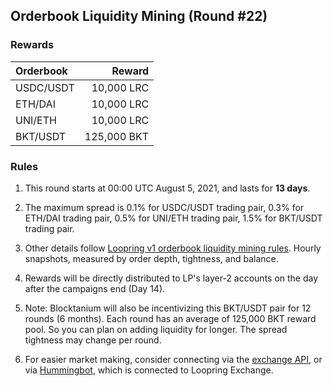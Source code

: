 ## Orderbook Liquidity Mining (Round #22)


### Rewards

| **Orderbook** | **Reward** |
| :--- | ---: |
| USDC/USDT | 10,000 LRC|
| ETH/DAI | 10,000 LRC|
| UNI/ETH | 10,000 LRC|
| BKT/USDT | 125,000 BKT|



### Rules

1) This round starts at 00:00 UTC August 5, 2021, and lasts for **13 days**.

2) The maximum spread is 0.1% for USDC/USDT trading pair, 0.3% for ETH/DAI trading pair, 0.5% for UNI/ETH trading pair, 1.5% for BKT/USDT trading pair.

3) Other details follow [Loopring v1 orderbook liquidity mining rules](https://medium.com/loopring-protocol/loopring-exchange-liquidity-mining-competition-748917b277e6). Hourly snapshots, measured by order depth, tightness, and balance.

4) Rewards will be directly distributed to LP's layer-2 accounts on the day after the campaigns end (Day 14).

5) Note: Blocktanium will also be incentivizing this BKT/USDT pair for 12 rounds (6 months). Each round has an average of 125,000 BKT reward pool. So you can plan on adding liquidity for longer. The spread tightness may change per round.

6) For easier market making, consider connecting via the [exchange API](https://docs.loopring.io/en/), or via [Hummingbot](https://docs.hummingbot.io/exchange-connectors/loopring/), which is connected to Loopring Exchange.
